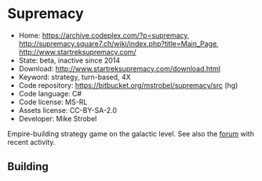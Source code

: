 # Supremacy

- Home: https://archive.codeplex.com/?p=supremacy, http://supremacy.square7.ch/wiki/index.php?title=Main_Page, http://www.startreksupremacy.com/
- State: beta, inactive since 2014
- Download: http://www.startreksupremacy.com/download.html
- Keyword: strategy, turn-based, 4X
- Code repository: https://bitbucket.org/mstrobel/supremacy/src (hg)
- Code language: C#
- Code license: MS-RL
- Assets license: CC-BY-SA-2.0
- Developer: Mike Strobel

Empire-building strategy game on the galactic level.
See also the [forum](https://www.armadafleetcommand.com/onscreen/botf/viewforum.php?f=300) with recent activity. 

## Building
